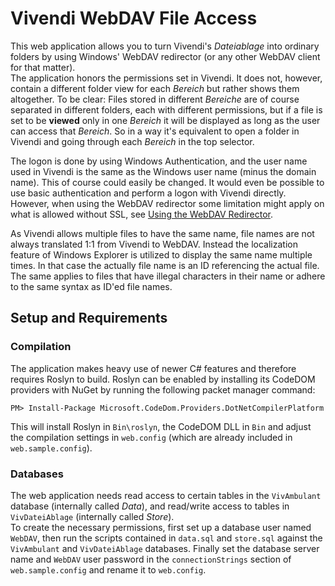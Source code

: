 Vivendi WebDAV File Access
==========================

This web application allows you to turn Vivendi's _Dateiablage_ into ordinary
folders by using Windows' WebDAV redirector (or any other WebDAV client for
that matter).  
The application honors the permissions set in Vivendi. It does not, however,
contain a different folder view for each _Bereich_ but rather shows them
altogether. To be clear: Files stored in different _Bereiche_ are of course
separated in different folders, each with different permissions, but if a file
is set to be **viewed** only in one _Bereich_ it will be displayed as long as
the user can access that _Bereich_. So in a way it's equivalent to open a
folder in Vivendi and going through each _Bereich_ in the top selector.

The logon is done by using Windows Authentication, and the user name used in
Vivendi is the same as the Windows user name (minus the domain name). This of
course could easily be changed. It would even be possible to use basic
authentication and perform a logon with Vivendi directly. However, when using
the WebDAV redirector some limitation might apply on what is allowed without
SSL, see [Using the WebDAV Redirector](https://docs.microsoft.com/en-us/iis/publish/using-webdav/using-the-webdav-redirector#webdav-redirector-registry-settings).

As Vivendi allows multiple files to have the same name, file names are not
always translated 1:1 from Vivendi to WebDAV. Instead the localization feature
of Windows Explorer is utilized to display the same name multiple times.
In that case the actually file name is an ID referencing the actual file.  
The same applies to files that have illegal characters in their name or adhere
to the same syntax as ID'ed file names.


Setup and Requirements
----------------------

### Compilation

The application makes heavy use of newer C# features and therefore requires
Roslyn to build. Roslyn can be enabled by installing its CodeDOM providers
with NuGet by running the following packet manager command:

    PM> Install-Package Microsoft.CodeDom.Providers.DotNetCompilerPlatform

This will install Roslyn in `Bin\roslyn`, the CodeDOM DLL in `Bin` and adjust
the compilation settings in `web.config` (which are already included in
`web.sample.config`).

### Databases

The web application needs read access to certain tables in the `VivAmbulant`
database (internally called _Data_), and read/write access to tables in
`VivDateiAblage` (internally called _Store_).  
To create the necessary permissions, first set up a database user named
`WebDAV`, then run the scripts contained in `data.sql` and `store.sql` against
the `VivAmbulant` and `VivDateiAblage` databases. Finally set the database
server name and `WebDAV` user password in the `connectionStrings` section of
`web.sample.config` and rename it to `web.config`.
